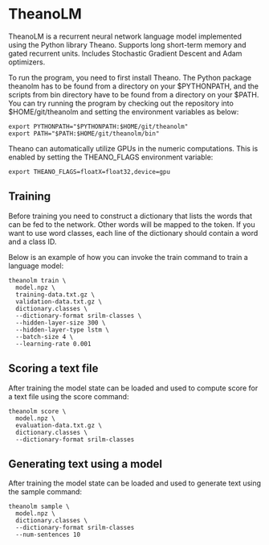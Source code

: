 # TheanoLM

TheanoLM is a recurrent neural network language model implemented using the
Python library Theano. Supports long short-term memory and gated recurrent
units. Includes Stochastic Gradient Descent and Adam optimizers.

To run the program, you need to first install Theano. The Python package
theanolm has to be found from a directory on your $PYTHONPATH, and the scripts
from bin directory have to be found from a directory on your $PATH. You can try
running the program by checking out the repository into $HOME/git/theanolm and
setting the environment variables as below:

    export PYTHONPATH="$PYTHONPATH:$HOME/git/theanolm"
    export PATH="$PATH:$HOME/git/theanolm/bin"

Theano can automatically utilize GPUs in the numeric computations. This is
enabled by setting the THEANO_FLAGS environment variable:

    export THEANO_FLAGS=floatX=float32,device=gpu


## Training

Before training you need to construct a dictionary that lists the words that
can be fed to the network. Other words will be mapped to the <UNK> token. If you
want to use word classes, each line of the dictionary should contain a word and
a class ID.

Below is an example of how you can invoke the train command to train a language
model:

    theanolm train \
      model.npz \
      training-data.txt.gz \
      validation-data.txt.gz \
      dictionary.classes \
      --dictionary-format srilm-classes \
      --hidden-layer-size 300 \
      --hidden-layer-type lstm \
      --batch-size 4 \
      --learning-rate 0.001


## Scoring a text file

After training the model state can be loaded and used to compute score for a
text file using the score command:

    theanolm score \
      model.npz \
      evaluation-data.txt.gz \
      dictionary.classes \
      --dictionary-format srilm-classes


## Generating text using a model

After training the model state can be loaded and used to generate text using
the sample command:

    theanolm sample \
      model.npz \
      dictionary.classes \
      --dictionary-format srilm-classes
      --num-sentences 10
